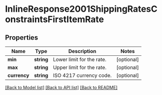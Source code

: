 # InlineResponse2001ShippingRatesConstraintsFirstItemRate

## Properties
Name | Type | Description | Notes
------------ | ------------- | ------------- | -------------
**min** | **string** | Lower limit for the rate. | [optional] 
**max** | **string** | Upper limit for the rate. | [optional] 
**currency** | **string** | ISO 4217 currency code. | [optional] 

[[Back to Model list]](../../README.md#documentation-for-models) [[Back to API list]](../../README.md#documentation-for-api-endpoints) [[Back to README]](../../README.md)

